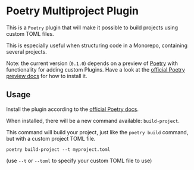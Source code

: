 # Poetry Multiproject Plugin

This is a `Poetry` plugin that will make it possible to build projects using custom TOML files.

This is especially useful when structuring code in a Monorepo, containing several projects.

Note: the current version (`0.1.0`) depends on a preview of [Poetry](https://python-poetry.org/) with functionality for adding custom Plugins.
Have a look at the [official Poetry preview docs](https://python-poetry.org/docs/master/) for how to install it.


## Usage
Install the plugin according to the [official Poetry docs](https://python-poetry.org/docs/master/cli/#plugin).

When installed, there will be a new command available: `build-project`.

This command will build your project, just like the `poetry build` command, but with a custom project TOML file.

``` shell
poetry build-project --t myproject.toml
```

(use `--t` or `--toml` to specify your custom TOML file to use)

